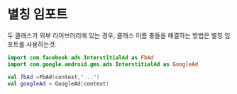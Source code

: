 # 별칭 임포트

두 클래스가 외부 라이브러리에 있는 경우, 클래스 이름 충돌을 해결하는 방법은 별칭 임포트를 사용하는것.

```kotlin
import com.facebook.ads.InterstitialAd as FbAd
import com.google.android.gms.ads.InterstitialAd as GoogleAd

val fbAd =FbAd(context,"...")
val googleAd = GoogleAd(context)
```